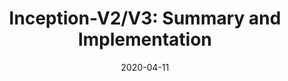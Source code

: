 ---
layout: post
is_post: on
post_url : "https://hackmd.io/@bouteille/SkD5Xd4DL"
title:  "Inception-V2/V3: Summary and Implementation"
date:   2020-04-11
keywords: ""
categories: [deep-learning]
tags: [Convolutional Neural Network, Computer Vision, Research Paper]
icon: fas fa-book
---